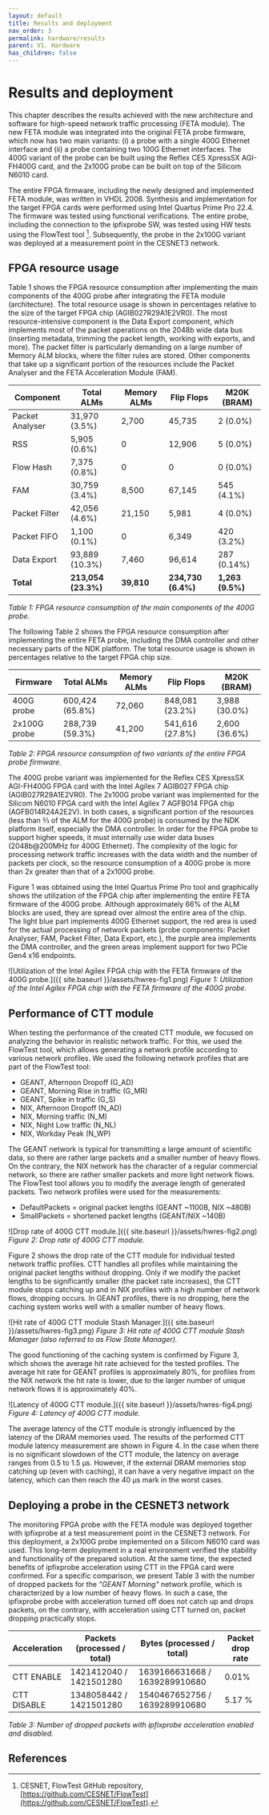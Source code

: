 ```yaml
---
layout: default
title: Results and deployment
nav_order: 3
permalink: hardware/results
parent: V1. Hardware
has_children: false
---
```


# Results and deployment

This chapter describes the results achieved with the new architecture and software for high-speed network traffic processing (FETA module). The new FETA module was integrated into the original FETA probe firmware, which now has two main variants: (i) a probe with a single 400G Ethernet interface and (ii) a probe containing two 100G Ethernet interfaces. The 400G variant of the probe can be built using the Reflex CES XpressSX AGI-FH400G card, and the 2x100G probe can be built on top of the Silicom N6010 card.

The entire FPGA firmware, including the newly designed and implemented FETA module, was written in VHDL 2008. Synthesis and implementation for the target FPGA cards were performed using Intel Quartus Prime Pro 22.4. The firmware was tested using functional verifications. The entire probe, including the connection to the ipfixprobe SW, was tested using HW tests using the FlowTest tool [^FlowTest]. Subsequently, the probe in the 2x100G variant was deployed at a measurement point in the CESNET3 network.

## FPGA resource usage
Table 1 shows the FPGA resource consumption after implementing the main components of the 400G probe after integrating the FETA module (architecture). The total resource usage is shown in percentages relative to the size of the target FPGA chip (AGIB027R29A1E2VR0). The most resource-intensive component is the Data Export component, which implements most of the packet operations on the 2048b wide data bus (inserting metadata, trimming the packet length, working with exports, and more). The packet filter is particularly demanding on a large number of Memory ALM blocks, where the filter rules are stored. Other components that take up a significant portion of the resources include the Packet Analyser and the FETA Acceleration Module (FAM).

| Component        | Total ALMs | Memory ALMs | Flip Flops | M20K (BRAM) |
|------------------|------------|-------------|------------|-------------|
| Packet Analyser  | 31,970 (3.5%) | 2,700     | 45,735     | 2 (0.0%)     |
| RSS              | 5,905 (0.6%)  | 0         | 12,906     | 5 (0.0%)     |
| Flow Hash        | 7,375 (0.8%)  | 0         | 0          | 0 (0.0%)     |
| FAM              | 30,759 (3.4%) | 8,500     | 67,145     | 545 (4.1%)   |
| Packet Filter    | 42,056 (4.6%) | 21,150    | 5,981      | 4 (0.0%)     |
| Packet FIFO      | 1,100 (0.1%)  | 0         | 6,349      | 420 (3.2%)   |
| Data Export      | 93,889 (10.3%)| 7,460     | 96,614     | 287 (0.14%)  |
| **Total**        | **213,054 (23.3%)** | **39,810** | **234,730 (6.4%)** | **1,263 (9.5%)** |

*Table 1: FPGA resource consumption of the main components of the 400G probe.*

The following Table 2 shows the FPGA resource consumption after implementing the entire FETA probe, including the DMA controller and other necessary parts of the NDK platform. The total resource usage is shown in percentages relative to the target FPGA chip size.

| Firmware        | Total ALMs        | Memory ALMs | Flip Flops        | M20K (BRAM)       |
|----------------|-------------------|-------------|-------------------|-------------------|
| 400G probe     | 600,424 (65.8%)   | 72,060      | 848,081 (23.2%)   | 3,988 (30.0%)     |
| 2x100G probe   | 288,739 (59.3%)   | 41,200      | 541,616 (27.8%)   | 2,600 (36.6%)     |

*Table 2: FPGA resource consumption of two variants of the entire FPGA probe firmware.*

The 400G probe variant was implemented for the Reflex CES XpressSX AGI-FH400G FPGA card with the Intel Agilex 7 AGIB027 FPGA chip (AGIB027R29A1E2VR0). The 2x100G probe variant was implemented for the Silicom N6010 FPGA card with the Intel Agilex 7 AGFB014 FPGA chip (AGFB014R24A2E2V). In both cases, a significant portion of the resources (less than ⅔ of the ALM for the 400G probe) is consumed by the NDK platform itself, especially the DMA controller. In order for the FPGA probe to support higher speeds, it must internally use wider data buses (2048b@200MHz for 400G Ethernet). The complexity of the logic for processing network traffic increases with the data width and the number of packets per clock, so the resource consumption of a 400G probe is more than 2x greater than that of a 2x100G probe.

Figure 1 was obtained using the Intel Quartus Prime Pro tool and graphically shows the utilization of the FPGA chip after implementing the entire FETA firmware of the 400G probe. Although approximately 66% of the ALM blocks are used, they are spread over almost the entire area of ​​the chip. The light blue part implements 400G Ethernet support, the red area is used for the actual processing of network packets (probe components: Packet Analyser, FAM, Packet Filter, Data Export, etc.), the purple area implements the DMA controller, and the green areas implement support for two PCIe Gen4 x16 endpoints.

![Utilization of the Intel Agilex FPGA chip with the FETA firmware of the 400G probe.]({{ site.baseurl }}/assets/hwres-fig1.png)
*Figure 1: Utilization of the Intel Agilex FPGA chip with the FETA firmware of the 400G probe.*

## Performance of CTT module

When testing the performance of the created CTT module, we focused on analyzing the behavior in realistic network traffic. For this, we used the FlowTest tool, which allows generating a network profile according to various network profiles. We used the following network profiles that are part of the FlowTest tool:
- GEANT, Afternoon Dropoff (G_AD)
- GEANT, Morning Rise in traffic (G_MR)
- GEANT, Spike in traffic (G_S)
- NIX, Afternoon Dropoff (N_AD)
- NIX, Morning traffic (N_M)
- NIX, Night Low traffic (N_NL)
- NIX, Workday Peak (N_WP)

The GEANT network is typical for transmitting a large amount of scientific data, so there are rather large packets and a smaller number of heavy flows. On the contrary, the NIX network has the character of a regular commercial network, so there are rather smaller packets and more light network flows. The FlowTest tool allows you to modify the average length of generated packets. Two network profiles were used for the measurements:
- DefaultPackets = original packet lengths (GEANT ~1100B, NIX ~480B)
- SmallPackets = shortened packet lengths (GEANT/NIX ~140B)

![Drop rate of 400G CTT module.]({{ site.baseurl }}/assets/hwres-fig2.png)
*Figure 2: Drop rate of 400G CTT module.*

Figure 2 shows the drop rate of the CTT module for individual tested network traffic profiles. CTT handles all profiles while maintaining the original packet lengths without dropping. Only if we modify the packet lengths to be significantly smaller (the packet rate increases), the CTT module stops catching up and in NIX profiles with a high number of network flows, dropping occurs. In GEANT profiles, there is no dropping, here the caching system works well with a smaller number of heavy flows.

![Hit rate of 400G CTT module Stash Manager.]({{ site.baseurl }}/assets/hwres-fig3.png)
*Figure 3: Hit rate of 400G CTT module Stash Manager (also referred to as Flow State Manager).*

The good functioning of the caching system is confirmed by Figure 3, which shows the average hit rate achieved for the tested profiles. The average hit rate for GEANT profiles is approximately 80%, for profiles from the NIX network the hit rate is lower, due to the larger number of unique network flows it is approximately 40%.

![Latency of 400G CTT module.]({{ site.baseurl }}/assets/hwres-fig4.png)
*Figure 4: Latency of 400G CTT module.*

The average latency of the CTT module is strongly influenced by the latency of the DRAM memories used. The results of the performed CTT module latency measurement are shown in Figure 4. In the case when there is no significant slowdown of the CTT module, the latency on average ranges from 0.5 to 1.5 μs. However, if the external DRAM memories stop catching up (even with caching), it can have a very negative impact on the latency, which can then reach the 40 μs mark in the worst cases.

## Deploying a probe in the CESNET3 network

The monitoring FPGA probe with the FETA module was deployed together with ipfixprobe at a test measurement point in the CESNET3 network. For this deployment, a 2x100G probe implemented on a Silicom N6010 card was used. This long-term deployment in a real environment verified the stability and functionality of the prepared solution. At the same time, the expected benefits of ipfixprobe acceleration using CTT in the FPGA card were confirmed. For a specific comparison, we present Table 3 with the number of dropped packets for the *"GEANT Morning"* network profile, which is characterized by a low number of heavy flows. In such a case, the ipfixprobe probe with acceleration turned off does not catch up and drops packets, on the contrary, with acceleration using CTT turned on, packet dropping practically stops.

| Acceleration   | Packets (processed / total) | Bytes (processed / total) | Packet drop rate |
|----------------|-----------------|-------------|-------------------|
| CTT ENABLE     | 1421412040 / 1421501280 | 1639166631668 / 1639289910680 | 0.01%  |
| CTT DISABLE    | 1348058442 / 1421501280 | 1540467652756 / 1639289910680 | 5.17 % |

*Table 3: Number of dropped packets with ipfixprobe acceleration enabled and disabled.*

## References

[^FlowTest]: CESNET, FlowTest GitHub repository, [https://github.com/CESNET/FlowTest](https://github.com/CESNET/FlowTest).